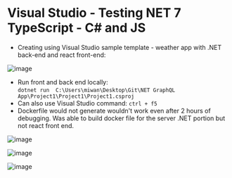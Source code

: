 # Visual Studio - Testing NET 7 TypeScript - C# and JS

- Creating using Visual Studio sample template - weather app with .NET back-end and react front-end:

![image](https://user-images.githubusercontent.com/91037796/226809605-c3243749-7937-4779-9538-71ee40acb95c.png)


- Run front and back end locally:  
```dotnet run  C:\Users\miwan\Desktop\Git\NET GraphQL App\Project1\Project1\Project1.csproj```
- Can also use Visual Studio command:
```ctrl + f5```
- Dockerfile would not generate wouldn't work even after 2 hours of debugging.  Was able to build docker file for the server .NET portion but not react front end.

![image](https://user-images.githubusercontent.com/91037796/226829181-78759b63-83fc-4f12-bbca-76d3040234cf.png)

![image](https://user-images.githubusercontent.com/91037796/226968540-9f37046f-067c-4856-b06f-ed73f6d627eb.png)

![image](https://user-images.githubusercontent.com/91037796/226968569-c50ac97b-5004-4edc-b2a1-b6f35feeb995.png)




